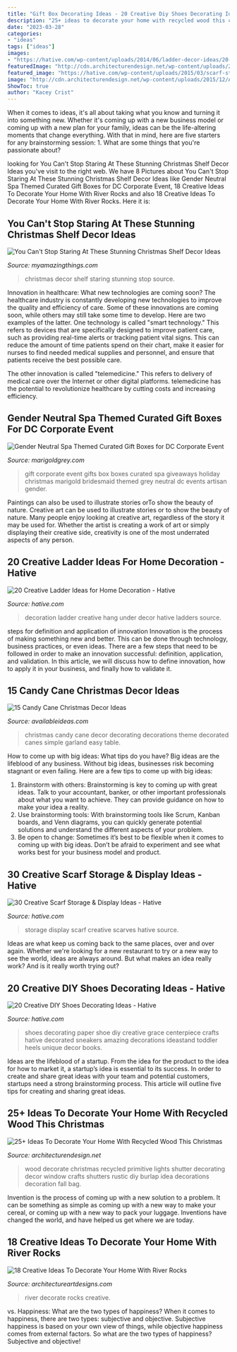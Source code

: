 ```yaml
---
title: "Gift Box Decorating Ideas - 20 Creative Diy Shoes Decorating Ideas"
description: "25+ ideas to decorate your home with recycled wood this christmas"
date: "2023-03-28"
categories:
- "ideas"
tags: ["ideas"]
images:
- "https://hative.com/wp-content/uploads/2014/06/ladder-decor-ideas/20-ladder-decor-ideas.jpg"
featuredImage: "http://cdn.architecturendesign.net/wp-content/uploads/2015/12/AD-Ideas-To-Decorate-Your-Home-With-Recycled-Wood-This-02.jpg"
featured_image: "https://hative.com/wp-content/uploads/2015/03/scarf-storage-ideas/7-creative-scarf-storage-and-display-ideas.jpg"
image: "http://cdn.architecturendesign.net/wp-content/uploads/2015/12/AD-Ideas-To-Decorate-Your-Home-With-Recycled-Wood-This-02.jpg"
ShowToc: true
author: "Kacey Crist"
---
```



When it comes to ideas, it's all about taking what you know and turning it into something new. Whether it's coming up with a new business model or coming up with a new plan for your family, ideas can be the life-altering moments that change everything. With that in mind, here are five starters for any brainstorming session: 1. What are some things that you're passionate about?

	

		
looking for You Can&#039;t Stop Staring At These Stunning Christmas Shelf Decor Ideas you've visit to the right web. We have 8 Pictures about You Can&#039;t Stop Staring At These Stunning Christmas Shelf Decor Ideas like Gender Neutral Spa Themed Curated Gift Boxes for DC Corporate Event, 18 Creative Ideas To Decorate Your Home With River Rocks and also 18 Creative Ideas To Decorate Your Home With River Rocks. Here it is:
		
    
## You Can&#039;t Stop Staring At These Stunning Christmas Shelf Decor Ideas

<img loading=lazy src="http://myamazingthings.com/wp-content/uploads/2017/12/christmas-shelf-decor-2-.jpg" onerror="this.onerror=null;this.src='https://tse2.mm.bing.net/th?id=OIP.-vVnBc_qjYp8bDKPfD22UgHaJ4&amp;pid=15.1';" alt="You Can&#039;t Stop Staring At These Stunning Christmas Shelf Decor Ideas">

_Source: myamazingthings.com_

>christmas decor shelf staring stunning stop source. 

	

Innovation in healthcare: What new technologies are coming soon?
The healthcare industry is constantly developing new technologies to improve the quality and efficiency of care. Some of these innovations are coming soon, while others may still take some time to develop. Here are two examples of the latter. 
One technology is called "smart technology." This refers to devices that are specifically designed to improve patient care, such as providing real-time alerts or tracking patient vital signs. This can reduce the amount of time patients spend on their chart, make it easier for nurses to find needed medical supplies and personnel, and ensure that patients receive the best possible care. 

The other innovation is called "telemedicine." This refers to delivery of medical care over the Internet or other digital platforms. telemedicine has the potential to revolutionize healthcare by cutting costs and increasing efficiency.

    
## Gender Neutral Spa Themed Curated Gift Boxes For DC Corporate Event

<img loading=lazy src="http://cdn.shopify.com/s/files/1/0024/3728/3897/articles/spa-curated-gift-box-dc-corporate-event-utah-first-marigold-grey-e1504982023124_1024x1024.jpg?v=1563410428" onerror="this.onerror=null;this.src='https://tse3.mm.bing.net/th?id=OIP.GHeZsZUt2JkqKP8JliC8egHaLF&amp;pid=15.1';" alt="Gender Neutral Spa Themed Curated Gift Boxes for DC Corporate Event">

_Source: marigoldgrey.com_

>gift corporate event gifts box boxes curated spa giveaways holiday christmas marigold bridesmaid themed grey neutral dc events artisan gender. 

	

Paintings can also be used to illustrate stories orTo show the beauty of nature.
Creative art can be used to illustrate stories or to show the beauty of nature. Many people enjoy looking at creative art, regardless of the story it may be used for. Whether the artist is creating a work of art or simply displaying their creative side, creativity is one of the most underrated aspects of any person.

    
## 20 Creative Ladder Ideas For Home Decoration - Hative

<img loading=lazy src="https://hative.com/wp-content/uploads/2014/06/ladder-decor-ideas/20-ladder-decor-ideas.jpg" onerror="this.onerror=null;this.src='https://tse2.mm.bing.net/th?id=OIP.DnWg652kQc8FWCIogHUlCgHaLI&amp;pid=15.1';" alt="20 Creative Ladder Ideas for Home Decoration - Hative">

_Source: hative.com_

>decoration ladder creative hang under decor hative ladders source. 

	

steps for definition and application of innovation
Innovation is the process of making something new and better. This can be done through technology, business practices, or even ideas. There are a few steps that need to be followed in order to make an innovation successful: definition, application, and validation. In this article, we will discuss how to define innovation, how to apply it in your business, and finally how to validate it.

    
## 15 Candy Cane Christmas Decor Ideas

<img loading=lazy src="http://availableideas.com/wp-content/uploads/2015/09/Simple-Candy-Cane-Christmas-Decor.jpg" onerror="this.onerror=null;this.src='https://tse2.mm.bing.net/th?id=OIP.-W4x5GmigBRfrKUSnuhRwwDIEs&amp;pid=15.1';" alt="15 Candy Cane Christmas Decor Ideas">

_Source: availableideas.com_

>christmas candy cane decor decorating decorations theme decorated canes simple garland easy table. 

	

How to come up with big ideas: What tips do you have?
Big ideas are the lifeblood of any business. Without big ideas, businesses risk becoming stagnant or even failing. Here are a few tips to come up with big ideas: 
1. Brainstorm with others: Brainstorming is key to coming up with great ideas. Talk to your accountant, banker, or other important professionals about what you want to achieve. They can provide guidance on how to make your idea a reality. 
2. Use brainstorming tools: With brainstorming tools like Scrum, Kanban boards, and Venn diagrams, you can quickly generate potential solutions and understand the different aspects of your problem. 
3. Be open to change: Sometimes it’s best to be flexible when it comes to coming up with big ideas. Don’t be afraid to experiment and see what works best for your business model and product.

    
## 30 Creative Scarf Storage &amp; Display Ideas - Hative

<img loading=lazy src="https://hative.com/wp-content/uploads/2015/03/scarf-storage-ideas/7-creative-scarf-storage-and-display-ideas.jpg" onerror="this.onerror=null;this.src='https://tse2.mm.bing.net/th?id=OIP.l2aJPKQK8__Zzwv7XVX_gAHaLI&amp;pid=15.1';" alt="30 Creative Scarf Storage &amp; Display Ideas - Hative">

_Source: hative.com_

>storage display scarf creative scarves hative source. 

	

Ideas are what keep us coming back to the same places, over and over again. Whether we're looking for a new restaurant to try or a new way to see the world, ideas are always around. But what makes an idea really work? And is it really worth trying out?

    
## 20 Creative DIY Shoes Decorating Ideas - Hative

<img loading=lazy src="https://hative.com/wp-content/uploads/2014/07/shoes-decorating-ideas/2-shoes-decorating-ideas.jpg" onerror="this.onerror=null;this.src='https://tse4.mm.bing.net/th?id=OIP.UH8zd2fBy10xGP3flOrXCQHaJ6&amp;pid=15.1';" alt="20 Creative DIY Shoes Decorating Ideas - Hative">

_Source: hative.com_

>shoes decorating paper shoe diy creative grace centerpiece crafts hative decorated sneakers amazing decorations ideastand toddler heels unique decor books. 

	

Ideas are the lifeblood of a startup. From the idea for the product to the idea for how to market it, a startup’s idea is essential to its success. In order to create and share great ideas with your team and potential customers, startups need a strong brainstorming process. This article will outline five tips for creating and sharing great ideas.

    
## 25+ Ideas To Decorate Your Home With Recycled Wood This Christmas

<img loading=lazy src="http://cdn.architecturendesign.net/wp-content/uploads/2015/12/AD-Ideas-To-Decorate-Your-Home-With-Recycled-Wood-This-02.jpg" onerror="this.onerror=null;this.src='https://tse4.mm.bing.net/th?id=OIP.oRYbCq6wh6aS-Dx9hv2pIQHaJ4&amp;pid=15.1';" alt="25+ Ideas To Decorate Your Home With Recycled Wood This Christmas">

_Source: architecturendesign.net_

>wood decorate christmas recycled primitive lights shutter decorating decor window crafts shutters rustic diy burlap idea decorations decoration fall bag. 

	

Invention is the process of coming up with a new solution to a problem. It can be something as simple as coming up with a new way to make your cereal, or coming up with a new way to pack your luggage. Inventions have changed the world, and have helped us get where we are today.

    
## 18 Creative Ideas To Decorate Your Home With River Rocks

<img loading=lazy src="http://www.architectureartdesigns.com/wp-content/uploads/2015/09/12.jpeg" onerror="this.onerror=null;this.src='https://tse1.mm.bing.net/th?id=OIP.IUUM4jmmMTMUw2tUqMyuywHaJ4&amp;pid=15.1';" alt="18 Creative Ideas To Decorate Your Home With River Rocks">

_Source: architectureartdesigns.com_

>river decorate rocks creative. 

	

vs. Happiness: What are the two types of happiness?
When it comes to happiness, there are two types: subjective and objective. Subjective happiness is based on your own view of things, while objective happiness comes from external factors. So what are the two types of happiness? Subjective and objective!

